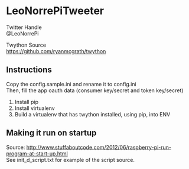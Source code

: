 LeoNorrePiTweeter
==========

Twitter Handle<br />
@LeoNorrePi

Twython Source<br />
https://github.com/ryanmcgrath/twython


Instructions
-----------
Copy the config.sample.ini and rename it to config.ini<br />
Then, fill the app oauth data (consumer key/secret and token key/secret)

1. Install pip
2. Install virtualenv
3. Build a virtualenv that has twython installed, using pip, into ENV

Making it run on startup
------------------------
Source: http://www.stuffaboutcode.com/2012/06/raspberry-pi-run-program-at-start-up.html<br />
See init_d_script.txt for example of the script source.